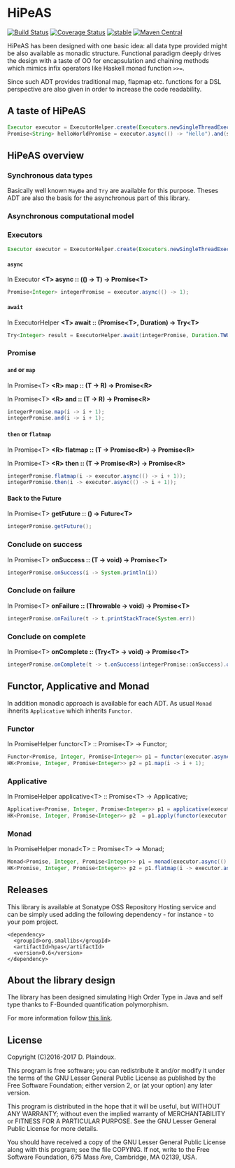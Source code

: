 # HiPeAS

[![Build Status](https://travis-ci.org/d-plaindoux/hpas.svg?branch=master)](https://travis-ci.org/d-plaindoux/hpas)
[![Coverage Status](https://coveralls.io/repos/github/d-plaindoux/hpas/badge.svg?branch=master)](https://coveralls.io/github/d-plaindoux/hpas?branch=master)
[![stable](http://badges.github.io/stability-badges/dist/stable.svg)](http://github.com/badges/stability-badges)
[![Maven Central](https://img.shields.io/maven-central/v/org.smallibs/hpas.svg)](http://search.maven.org/#artifactdetails%7Corg.smallibs%7Chpas%7C0.5%7Cjar)

HiPeAS has been designed with one basic idea: all data type provided might be also available as monadic structure.
Functional paradigm deeply drives the design with a taste of OO for encapsulation and chaining methods which mimics infix
operators like Haskell monad function `>>=`.

Since such ADT provides traditional map, flapmap etc. functions for a DSL perspective are also given in order to increase the code readability.

## A taste of HiPeAS

```java
Executor executor = ExecutorHelper.create(Executors.newSingleThreadExecutor());
Promise<String> helloWorldPromise = executor.async(() -> "Hello").and(s -> s + " world!")
```

## HiPeAS overview

### Synchronous data types

Basically well known `MayBe` and `Try` are available for this purpose. Theses ADT are also the basis for the asynchronous part
of this library.

### Asynchronous computational model

### Executors

```java
Executor executor = ExecutorHelper.create(Executors.newSingleThreadExecutor());
```

#### `async`

In Executor **&lt;T&gt; async :: (() -> T) &rarr; Promise&lt;T&gt;**

```java
Promise<Integer> integerPromise = executor.async(() -> 1);
```

#### `await`

In ExecutorHelper **&lt;T&gt; await :: (Promise&lt;T&gt;, Duration) &rarr; Try&lt;T&gt;**

```java
Try<Integer> result = ExecutorHelper.await(integerPromise, Duration.TWO_SECONDS);
```

### Promise

#### `and` or `map` 

In Promise&lt;T&gt; **&lt;R&gt; map :: (T &rarr; R) &rarr; Promise&lt;R&gt;**

In Promise&lt;T&gt; **&lt;R&gt; and :: (T &rarr; R) &rarr; Promise&lt;R&gt;**

```java
integerPromise.map(i -> i + 1);
integerPromise.and(i -> i + 1);
```

#### `then` or `flatmap`

In Promise&lt;T&gt; **&lt;R&gt; flatmap :: (T &rarr; Promise&lt;R&gt;) &rarr; Promise&lt;R&gt;**

In Promise&lt;T&gt; **&lt;R&gt; then :: (T &rarr; Promise&lt;R&gt;) &rarr; Promise&lt;R&gt;**

```java
integerPromise.flatmap(i -> executor.async(() -> i + 1));
integerPromise.then(i -> executor.async(() -> i + 1));
```

#### Back to the Future

In Promise&lt;T&gt; **getFuture :: () &rarr; Future&lt;T&gt;**

```java
integerPromise.getFuture();
```
 
### Conclude on success

In Promise&lt;T&gt; **onSuccess :: (T &rarr; void) &rarr; Promise&lt;T&gt;**

```java
integerPromise.onSuccess(i -> System.println(i))
```

### Conclude on failure

In Promise&lt;T&gt; **onFailure :: (Throwable &rarr; void) &rarr; Promise&lt;T&gt;**

```java
integerPromise.onFailure(t -> t.printStackTrace(System.err))
```

### Conclude on complete

In Promise&lt;T&gt; **onComplete :: (Try&lt;T&gt; &rarr; void) &rarr; Promise&lt;T&gt;**

```java
integerPromise.onComplete(t -> t.onSuccess(integerPromise::onSuccess).onFailure(integerPromise::onFailure));
```

## Functor, Applicative and Monad

In addition monadic approach is available for each ADT. As usual `Monad` ihnerits `Applicative` which inherits `Functor`.

### Functor

In PromiseHelper functor&lt;T&gt; :: Promise&lt;T&gt; → Functor<T>;

```java
Functor<Promise, Integer, Promise<Integer>> p1 = functor(executor.async(() -> 1));
HK<Promise, Integer, Promise<Integer>> p2 = p1.map(i -> i + 1);
```
### Applicative

In PromiseHelper applicative&lt;T&gt; :: Promise&lt;T&gt; → Applicative<T>;

```java
Applicative<Promise, Integer, Promise<Integer>> p1 = applicative(executor.async(() -> 1));
HK<Promise, Integer, Promise<Integer>> p2  = p1.apply(functor(executor.async(() -> i -> i + 1)));
```
### Monad

In PromiseHelper monad&lt;T&gt; :: Promise&lt;T&gt; → Monad<T>;

```java
Monad<Promise, Integer, Promise<Integer>> p1 = monad(executor.async(() -> 1));
HK<Promise, Integer, Promise<Integer>> p2 = p1.flatmap(i -> executor.async(() -> i + 1));
```

## Releases

This library is available at Sonatype OSS Repository Hosting service and can be simply used adding the following 
dependency - for instance - to your pom project.

```
<dependency>
  <groupId>org.smallibs</groupId>
  <artifactId>hpas</artifactId>
  <version>0.6</version>
</dependency>
```

## About the library design 

The library has been designed simulating High Order Type in Java and self type thanks to F-Bounded quantification polymorphism. 

For more information follow [this link](https://gist.github.com/jdegoes/6842d471e7b8849f90d5bb5644ecb3b2).

## License

Copyright (C)2016-2017 D. Plaindoux.

This program is  free software; you can redistribute  it and/or modify
it  under the  terms  of  the GNU  Lesser  General  Public License  as
published by  the Free Software  Foundation; either version 2,  or (at
your option) any later version.

This program  is distributed in the  hope that it will  be useful, but
WITHOUT   ANY  WARRANTY;   without  even   the  implied   warranty  of
MERCHANTABILITY  or FITNESS  FOR  A PARTICULAR  PURPOSE.  See the  GNU
Lesser General Public License for more details.

You  should have  received a  copy of  the GNU  Lesser General  Public
License along with  this program; see the file COPYING.  If not, write
to the  Free Software Foundation,  675 Mass Ave, Cambridge,  MA 02139,
USA.
